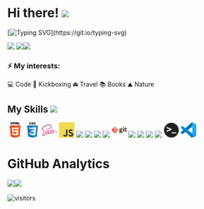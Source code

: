 # Hi there! <img src="https://media.giphy.com/media/hvRJCLFzcasrR4ia7z/giphy.gif" width="35"> 
[![Typing SVG](https://readme-typing-svg.herokuapp.com?color=%23548DEBF6&lines=Welcome+to+my+profile!;I'm+Tetiana,+Full+Stack+Developer.;Always+learning+new+things.)](https://git.io/typing-svg)

<a href="mailto:tanyashostak13@gmail.com"><img src="https://img.shields.io/badge/tanyashostak13@gmail.com-D14836?&logo=gmail&logoColor=white" /></a>  <a href="https://github.com/Tetiana1386"><img src="https://img.shields.io/badge/Tetiana1386-100000?&logo=github&logoColor=white" /></a><img src="https://img.shields.io/badge/LinkedIn-0077B5?style=for-the-badg&logo=linkedin&logoColor=white" />

### ⚡ My interests:

:computer: Code
:boxing_glove: Kickboxing :oncoming_automobile: Travel :books: Books
:mountain: Nature

<h2> My Skills <img src = "https://media2.giphy.com/media/QssGEmpkyEOhBCb7e1/giphy.gif?cid=ecf05e47a0n3gi1bfqntqmob8g9aid1oyj2wr3ds3mg700bl&rid=giphy.gif" width = 32px> </h2>

<code><img alt="HTML5" height="35rem" src="https://raw.githubusercontent.com/github/explore/80688e429a7d4ef2fca1e82350fe8e3517d3494d/topics/html/html.png" /></code>
<code><img alt="CSS3" height="35rem" src="https://raw.githubusercontent.com/github/explore/80688e429a7d4ef2fca1e82350fe8e3517d3494d/topics/css/css.png" /></code>
<code><img alt="CSS3" height="35rem" src="https://raw.githubusercontent.com/github/explore/80688e429a7d4ef2fca1e82350fe8e3517d3494d/topics/sass/sass.png" /></code>
<code><img height="35rem" src="https://raw.githubusercontent.com/github/explore/80688e429a7d4ef2fca1e82350fe8e3517d3494d/topics/javascript/javascript.png"></code>
<code><img height="35rem" src="https://cdn4.iconfinder.com/data/icons/logos-3/600/React.js_logo-512.png" /></code>
<code><img height="35rem" src="https://cdn.freebiesupply.com/logos/large/2x/redux-logo-png-transparent.png" /></code>
<code><img height="35rem" src="https://img.icons8.com/color/35/nodejs.png"></code>
<code><img height="35rem" src="https://img.icons8.com/color/35/npm.png"></code>
<code><img height="35rem" src="https://raw.githubusercontent.com/github/explore/80688e429a7d4ef2fca1e82350fe8e3517d3494d/topics/git/git.png"></code>
<code><img height="35rem" src="https://cdn.freebiesupply.com/logos/thumbs/2x/handlebars-logo.png"></code>
<code><img height="35rem" src="https://material-ui.com/static/logo.png"></code>
<code><img height="35rem" src="https://raw.githubusercontent.com/webpack/media/master/logo/icon-square-big.png"></code>
<code><img height="35rem" src="https://parceljs.org/assets/parcel-og.png"></code>
<code><img height="35rem" src="https://raw.githubusercontent.com/github/explore/80688e429a7d4ef2fca1e82350fe8e3517d3494d/topics/terminal/terminal.png"></code>
<code><img alt="Visual Studio Code" height="35rem" src="https://raw.githubusercontent.com/github/explore/80688e429a7d4ef2fca1e82350fe8e3517d3494d/topics/visual-studio-code/visual-studio-code.png" /></code>

# GitHub Analytics

<a href="https://github.com/Tetiana1386">
<img height="180em" src="https://github-readme-stats-eight-theta.vercel.app/api?username=Tetiana1386&show_icons=true&theme=algolia&include_all_commits=true&count_private=true"/><img height="180em" src="https://github-readme-stats-eight-theta.vercel.app/api/top-langs/?username=Tetiana1386&layout=compact&langs_count=4&theme=algolia"/></a>

![visitors](https://visitor-badge.glitch.me/badge?page_id=Tetiana1386)


